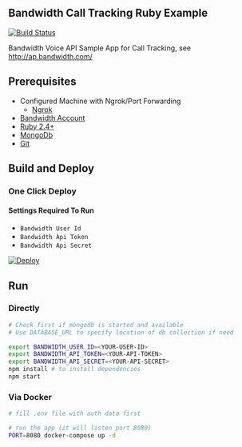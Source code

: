 ## Bandwidth Call Tracking Ruby Example

[![Build Status](https://travis-ci.org/BandwidthExamples/ruby-call-tracking.svg)](https://travis-ci.org/BandwidthExamples/ruby-call-tracking)

Bandwidth Voice API Sample App for Call Tracking, see http://ap.bandwidth.com/

## Prerequisites
- Configured Machine with Ngrok/Port Forwarding
  - [Ngrok](https://ngrok.com/)
- [Bandwidth Account](https://catapult.inetwork.com/pages/signup.jsf/?utm_medium=social&utm_source=github&utm_campaign=dtolb&utm_content=_)
- [Ruby 2.4+](https://www.ruby-lang.org)
- [MongoDb](http://www.mongodb.org/)
- [Git](https://git-scm.com/)


## Build and Deploy

### One Click Deploy

#### Settings Required To Run
* ```Bandwidth User Id```
* ```Bandwidth Api Token```
* ```Bandwidth Api Secret```

[![Deploy](https://www.herokucdn.com/deploy/button.svg)](https://heroku.com/deploy)

## Run

### Directly

```bash
# Check first if mongodb is started and available
# Use DATABASE_URL to specify location of db collection if need

export BANDWIDTH_USER_ID=<YOUR-USER-ID>
export BANDWIDTH_API_TOKEN=<YOUR-API-TOKEN>
export BANDWIDTH_API_SECRET=<YOUR-API-SECRET>
npm install # to install dependencies
npm start
```

### Via Docker

```bash
# fill .env file with auth data first

# run the app (it will listen port 8080)
PORT=8080 docker-compose up -d
```
